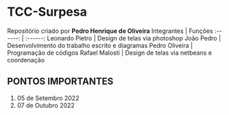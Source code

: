# TCC-Surpesa
Repositório criado por **Pedro Henrique de Oliveira**
Integrantes | Funções
:------:  | :------: 
Leonardo Pietro | Design de telas via photoshop
João Pedro | Desenvolvimento do trabalho escrito e diagramas
Pedro Oliveira | Programação de códigos
Rafael Malosti | Design de telas via netbeans e coordenação

## PONTOS IMPORTANTES
1. 05 de Setembro 2022
2. 07 de Outubro 2022